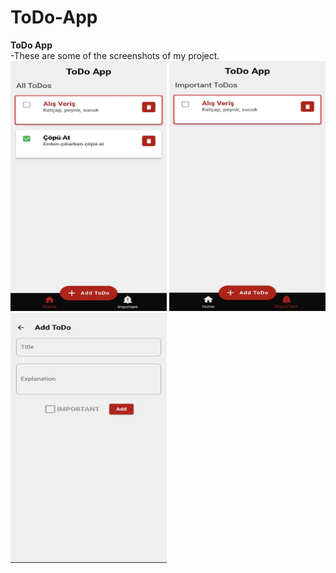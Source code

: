 # ToDo-App
<b>ToDo App</b><br>
-These are some of the screenshots of my project.<br>
<img src="Screenshots/1.jpeg" width="250" height="400">
<img src="Screenshots/2.jpeg" width="250" height="400">
<img src="Screenshots/3.jpeg" width="250" height="400">
